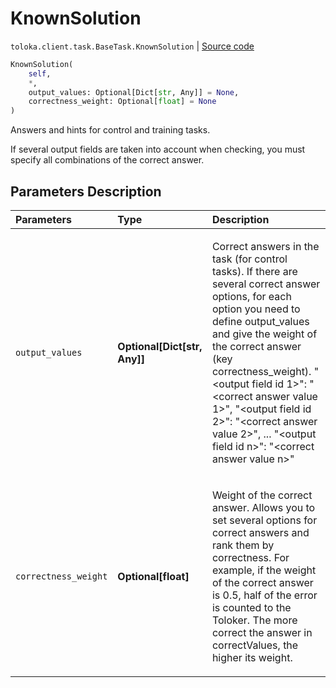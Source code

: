 # KnownSolution
`toloka.client.task.BaseTask.KnownSolution` | [Source code](https://github.com/Toloka/toloka-kit/blob/v1.0.1/src/client/task.py#L36)

```python
KnownSolution(
    self,
    *,
    output_values: Optional[Dict[str, Any]] = None,
    correctness_weight: Optional[float] = None
)
```

Answers and hints for control and training tasks.


If several output fields are taken into account when checking, you must specify all combinations of the correct answer.

## Parameters Description

| Parameters | Type | Description |
| :----------| :----| :-----------|
`output_values`|**Optional\[Dict\[str, Any\]\]**|<p>Correct answers in the task (for control tasks). If there are several correct answer options, for each option you need to define output_values and give the weight of the correct answer (key correctness_weight). &quot;&lt;output field id 1&gt;&quot;: &quot;&lt;correct answer value 1&gt;&quot;, &quot;&lt;output field id 2&gt;&quot;: &quot;&lt;correct answer value 2&gt;&quot;, ... &quot;&lt;output field id n&gt;&quot;: &quot;&lt;correct answer value n&gt;&quot;</p>
`correctness_weight`|**Optional\[float\]**|<p>Weight of the correct answer. Allows you to set several options for correct answers and rank them by correctness. For example, if the weight of the correct answer is 0.5, half of the error is counted to the Toloker. The more correct the answer in correctValues, the higher its weight.</p>
